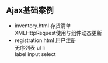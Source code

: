 ## Ajax基础案例

+ inventory.html 存货清单   
    XMLHttpRequest使用与组件动态更新  
+ registration.html 用户注册  
    无序列表 ul li  
    label input select
  

    